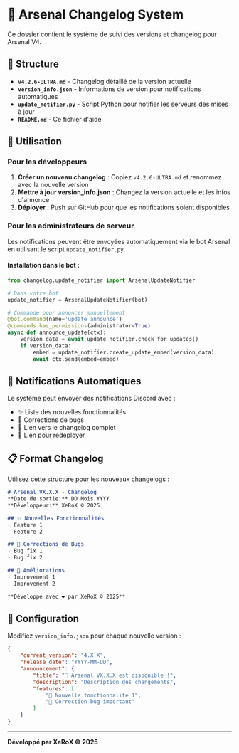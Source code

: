 # 📝 Arsenal Changelog System

Ce dossier contient le système de suivi des versions et changelog pour Arsenal V4.

## 📁 Structure

- **`v4.2.6-ULTRA.md`** - Changelog détaillé de la version actuelle
- **`version_info.json`** - Informations de version pour notifications automatiques
- **`update_notifier.py`** - Script Python pour notifier les serveurs des mises à jour
- **`README.md`** - Ce fichier d'aide

## 🚀 Utilisation

### Pour les développeurs
1. **Créer un nouveau changelog** : Copiez `v4.2.6-ULTRA.md` et renommez avec la nouvelle version
2. **Mettre à jour version_info.json** : Changez la version actuelle et les infos d'annonce
3. **Déployer** : Push sur GitHub pour que les notifications soient disponibles

### Pour les administrateurs de serveur
Les notifications peuvent être envoyées automatiquement via le bot Arsenal en utilisant le script `update_notifier.py`.

#### Installation dans le bot :
```python
from changelog.update_notifier import ArsenalUpdateNotifier

# Dans votre bot
update_notifier = ArsenalUpdateNotifier(bot)

# Commande pour annoncer manuellement
@bot.command(name='update_announce')
@commands.has_permissions(administrator=True)
async def announce_update(ctx):
    version_data = await update_notifier.check_for_updates()
    if version_data:
        embed = update_notifier.create_update_embed(version_data)
        await ctx.send(embed=embed)
```

## 🔔 Notifications Automatiques

Le système peut envoyer des notifications Discord avec :
- ✨ Liste des nouvelles fonctionnalités
- 🐛 Corrections de bugs
- 📄 Lien vers le changelog complet
- 🔄 Lien pour redéployer

## 📋 Format Changelog

Utilisez cette structure pour les nouveaux changelogs :

```markdown
# Arsenal VX.X.X - Changelog
**Date de sortie:** DD Mois YYYY
**Développeur:** XeRoX © 2025

## ✨ Nouvelles Fonctionnalités
- Feature 1
- Feature 2

## 🐛 Corrections de Bugs
- Bug fix 1
- Bug fix 2

## 🎯 Améliorations
- Improvement 1
- Improvement 2

**Développé avec ❤️ par XeRoX © 2025**
```

## 🔧 Configuration

Modifiez `version_info.json` pour chaque nouvelle version :

```json
{
    "current_version": "4.X.X",
    "release_date": "YYYY-MM-DD",
    "announcement": {
        "title": "🚀 Arsenal VX.X.X est disponible !",
        "description": "Description des changements",
        "features": [
            "🎨 Nouvelle fonctionnalité 1",
            "🐛 Correction bug important"
        ]
    }
}
```

---

**Développé par XeRoX © 2025**
